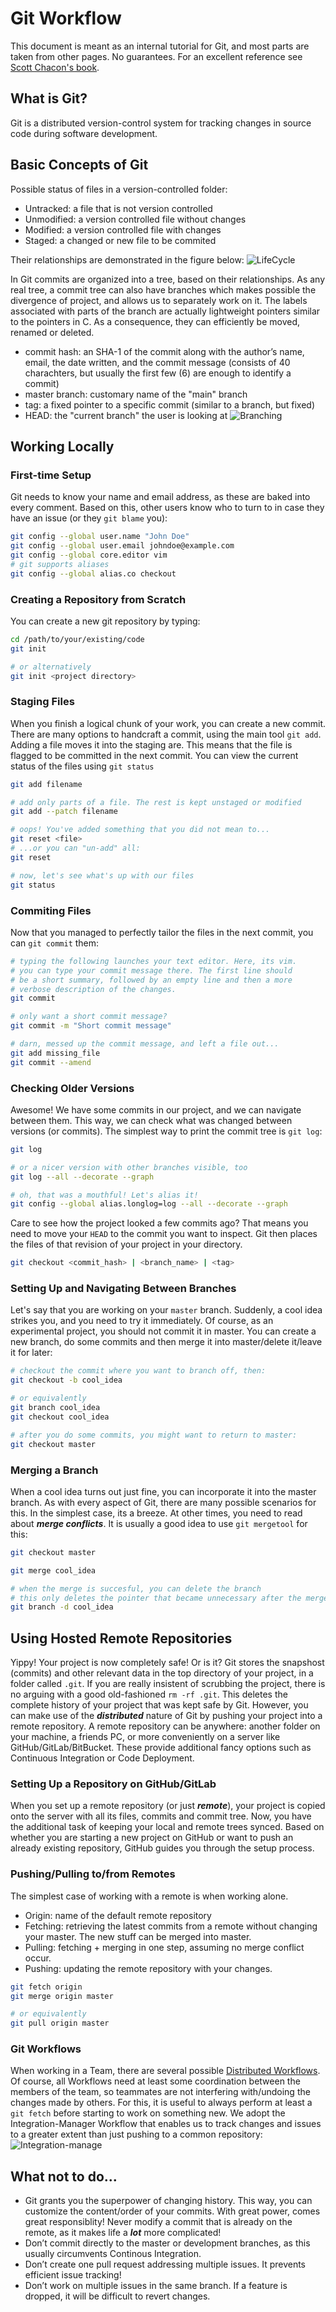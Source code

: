 # Git Workflow

This document is meant as an internal tutorial for Git, and most parts are taken
from other pages. No guarantees. For an excellent reference see [Scott Chacon's book](https://git-scm.com/book/en/v2).

## What is Git?
Git is a distributed version-control system for tracking changes in source code during software development.

## Basic Concepts of Git
Possible status of files in a version-controlled folder:
- Untracked: a file that is not version controlled
- Unmodified: a version controlled file without changes
- Modified: a version controlled file with changes
- Staged: a changed or new file to be commited

Their relationships are demonstrated in the figure below: ![LifeCycle](lifecycle.png)

In Git commits are organized into a tree, based on their relationships.
As any real tree, a commit tree can also have branches which makes possible
the divergence of project, and allows us to separately work on it. The
labels associated with parts of the branch are actually lightweight pointers
similar to the pointers in C. As a consequence, they can efficiently be moved,
renamed or deleted.
* commit hash: an SHA-1 of the commit along with the author’s name, email, the date written, and the commit message
(consists of 40 charachters, but usually the first few (6) are enough to identify a commit)
* master branch: customary name of the "main" branch
* tag: a fixed pointer to a specific commit (similar to a branch, but fixed)
* HEAD: the "current branch" the user is looking at
![Branching](branch-and-history.png)

## Working Locally

### First-time Setup
Git needs to know your name and email address, as these are baked into every comment. Based on this, other users know who to turn to in case they have an issue (or they `git blame` you):
``` bash
git config --global user.name "John Doe"
git config --global user.email johndoe@example.com
git config --global core.editor vim
# git supports aliases
git config --global alias.co checkout
```

### Creating a Repository from Scratch
You can create a new git repository by typing:
``` bash
cd /path/to/your/existing/code
git init

# or alternatively
git init <project directory>
```

### Staging Files
When you finish a logical chunk of your work, you can create a new commit. There are many options to handcraft a commit, using the main tool `git add`. Adding a file moves it into the staging are. This means that the file is flagged to be committed in the next commit. You can view the current status of the files using `git status`
``` bash
git add filename

# add only parts of a file. The rest is kept unstaged or modified
git add --patch filename

# oops! You've added something that you did not mean to...
git reset <file>
# ...or you can "un-add" all:
git reset

# now, let's see what's up with our files
git status
```

### Commiting Files
Now that you managed to perfectly tailor the files in the next commit, you can `git commit` them:
``` bash
# typing the following launches your text editor. Here, its vim.
# you can type your commit message there. The first line should
# be a short summary, followed by an empty line and then a more
# verbose description of the changes.
git commit

# only want a short commit message?
git commit -m "Short commit message"

# darn, messed up the commit message, and left a file out...
git add missing_file
git commit --amend
```

### Checking Older Versions
Awesome! We have some commits in our project, and we can navigate between them. This way, we can check
what was changed between versions (or commits). The simplest way to print the commit tree is `git log`:
``` bash
git log

# or a nicer version with other branches visible, too
git log --all --decorate --graph

# oh, that was a mouthful! Let's alias it!
git config --global alias.longlog=log --all --decorate --graph
```
Care to see how the project looked a few commits ago? That means you need to move your `HEAD` to the
commit you want to inspect. Git then places the files of that revision of your project in your directory.
``` bash
git checkout <commit_hash> | <branch_name> | <tag>
```

### Setting Up and Navigating Between Branches
Let's say that you are working on your `master` branch. Suddenly, a cool idea strikes you, and you need to try
it immediately. Of course, as an experimental project, you should not commit it in master. You can create a
new branch, do some commits and then merge it into master/delete it/leave it for later:
``` bash
# checkout the commit where you want to branch off, then:
git checkout -b cool_idea

# or equivalently
git branch cool_idea
git checkout cool_idea

# after you do some commits, you might want to return to master:
git checkout master
```

### Merging a Branch
When a cool idea turns out just fine, you can incorporate it into the master branch. As with every aspect of Git, there
are many possible scenarios for this. In the simplest case, its a breeze. At other times, you need to read about ***merge conflicts***. It is usually a good idea to use `git mergetool` for this:
``` bash
git checkout master

git merge cool_idea

# when the merge is succesful, you can delete the branch
# this only deletes the pointer that became unnecessary after the merge
git branch -d cool_idea
```

## Using Hosted Remote Repositories
Yippy! Your project is now completely safe! Or is it? Git stores the snapshost (commits) and other relevant data
in the top directory of your project, in a folder called `.git`. If you are really insistent of scrubbing the project,
there is no arguing with a good old-fashioned `rm -rf .git`. This deletes the complete history of your project that
was kept safe by Git. However, you can make use of the ***distributed*** nature of Git by pushing your project into
a remote repository. A remote repository can be anywhere: another folder on your machine, a friends PC, or more conveniently
on a server like GitHub/GitLab/BitBucket. These provide additional fancy options such as Continuous Integration or Code Deployment.

### Setting Up a Repository on GitHub/GitLab
When you set up a remote repository (or just ***remote***), your project is copied onto the server with all its files, commits and commit tree. Now, you have the additional task of keeping your local and remote trees synced. Based on whether you are starting a new project on GitHub or want to push an already existing repository, GitHub guides you through the setup process.

### Pushing/Pulling to/from Remotes
The simplest case of working with a remote is when working alone.
* Origin: name of the default remote repository
* Fetching: retrieving the latest commits from a remote without changing your master. The new stuff can be merged into master.
* Pulling: fetching + merging in one step, assuming no merge conflict occur.
* Pushing: updating the remote repository with your changes.
``` bash
git fetch origin
git merge origin master

# or equivalently
git pull origin master
```

### Git Workflows
When working in a Team, there are several possible [Distributed Workflows](https://git-scm.com/book/en/v2/Distributed-Git-Distributed-Workflows). Of course, all Workflows need at least some coordination between the members of the team, so teammates are not interfering with/undoing the changes made by others. For this, it is useful to always perform at least a `git fetch` before starting to work on something new. We adopt the Integration-Manager Workflow that enables us to track changes and issues to a greater extent than just pushing to a common repository:
![Integration-manage](integration-manager.png)

## What not to do...
* Git grants you the superpower of changing history. This way, you can customize the content/order of your commits. With great power, comes great responsiblity! Never modify a commit that is already on the remote, as it makes life a ***lot*** more complicated!
* Don’t commit directly to the master or development branches, as this usually circumvents Continous Integration.
* Don’t create one pull request addressing multiple issues. It prevents efficient issue tracking!
* Don’t work on multiple issues in the same branch. If a feature is dropped, it will be difficult to revert changes.



